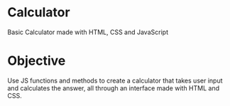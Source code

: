 # Calculator
Basic Calculator made with HTML, CSS and JavaScript

# Objective
Use JS functions and methods to create a calculator that takes user input and calculates the answer, all through an interface made with HTML and CSS.
